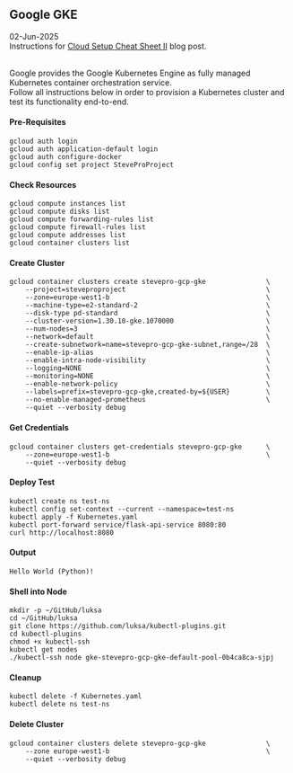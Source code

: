 ## Google GKE
02-Jun-2025
<br />
Instructions for [Cloud Setup Cheat Sheet II](https://steveproxna.blogspot.com/2025/06/cloud-setup-cheat-sheet-ii.html) blog post.
<br /><br />

Google provides the Google Kubernetes Engine as fully managed Kubernetes container orchestration service.
<br />
Follow all instructions below in order to provision a Kubernetes cluster and test its functionality end-to-end.

#### Pre-Requisites
```
gcloud auth login
gcloud auth application-default login
gcloud auth configure-docker
gcloud config set project SteveProProject
```

#### Check Resources
```
gcloud compute instances list
gcloud compute disks list
gcloud compute forwarding-rules list
gcloud compute firewall-rules list
gcloud compute addresses list
gcloud container clusters list
```

#### Create Cluster
```
gcloud container clusters create stevepro-gcp-gke               \
    --project=steveproproject                                   \
    --zone=europe-west1-b                                       \
    --machine-type=e2-standard-2                                \
    --disk-type pd-standard                                     \
    --cluster-version=1.30.10-gke.1070000                       \
    --num-nodes=3                                               \
    --network=default                                           \
    --create-subnetwork=name=stevepro-gcp-gke-subnet,range=/28  \
    --enable-ip-alias                                           \
    --enable-intra-node-visibility                              \
    --logging=NONE                                              \
    --monitoring=NONE                                           \
    --enable-network-policy                                     \
    --labels=prefix=stevepro-gcp-gke,created-by=${USER}         \
    --no-enable-managed-prometheus                              \
    --quiet --verbosity debug
```

#### Get Credentials
```
gcloud container clusters get-credentials stevepro-gcp-gke      \
    --zone=europe-west1-b                                       \
    --quiet --verbosity debug
```

#### Deploy Test
```
kubectl create ns test-ns
kubectl config set-context --current --namespace=test-ns
kubectl apply -f Kubernetes.yaml
kubectl port-forward service/flask-api-service 8080:80
curl http://localhost:8080
```

#### Output
```
Hello World (Python)!
```

#### Shell into Node
```
mkdir -p ~/GitHub/luksa
cd ~/GitHub/luksa
git clone https://github.com/luksa/kubectl-plugins.git
cd kubectl-plugins
chmod +x kubectl-ssh
kubectl get nodes
./kubectl-ssh node gke-stevepro-gcp-gke-default-pool-0b4ca8ca-sjpj
```

#### Cleanup
```
kubectl delete -f Kubernetes.yaml
kubectl delete ns test-ns
```

#### Delete Cluster
```
gcloud container clusters delete stevepro-gcp-gke               \
    --zone europe-west1-b                                       \
    --quiet --verbosity debug
```